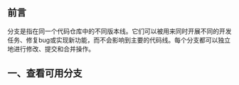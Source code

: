 ## 前言
分支是指在同一个代码仓库中的不同版本线。它们可以被用来同时开展不同的开发任务、修复bug或实现新功能，而不会影响到主要的代码线。每个分支都可以独立地进行修改、提交和合并操作。
## 一、查看可用分支
